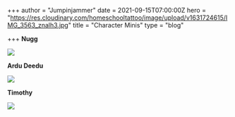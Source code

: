 +++
author = "Jumpinjammer"
date = 2021-09-15T07:00:00Z
hero = "https://res.cloudinary.com/homeschooltattoo/image/upload/v1631724615/IMG_3563_znalh3.jpg"
title = "Character Minis"
type = "blog"

+++
**Nugg**

![](https://res.cloudinary.com/homeschooltattoo/image/upload/v1631724615/IMG_3563_znalh3.jpg)

**Ardu Deedu**

![](https://res.cloudinary.com/homeschooltattoo/image/upload/v1631724662/IMG_3647_oz3pht.jpg)

**Timothy**

![](https://res.cloudinary.com/homeschooltattoo/image/upload/v1631724684/IMG_3677_q7dpln.jpg)